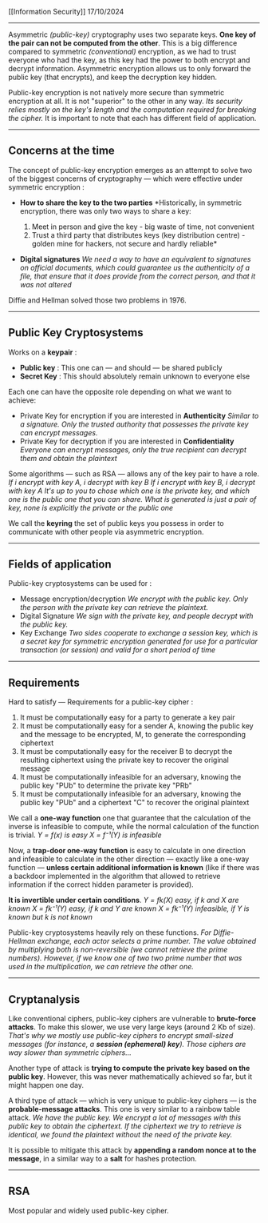 [[Information Security]]
17/10/2024
****

Asymmetric *(public-key)* cryptography uses two separate keys. **One key of the pair can not be computed from the other**.
This is a big difference compared to symmetric *(conventional)* encryption, as we had to trust everyone who had the key, as this key had the power to both encrypt and decrypt information. Asymmetric encryption allows us to only forward the public key (that encrypts), and keep the decryption key hidden.

Public-key encryption is not natively more secure than symmetric encryption at all. It is not "superior" to the other in any way. 
	*Its security relies mostly on the key's length and the computation required for breaking the cipher.*
It is important to note that each has different field of application.


****
## Concerns at the time

The concept of public-key encryption emerges as an attempt to solve two of the biggest concerns of cryptography — which were effective under symmetric encryption :
- **How to share the key to the two parties**
	*Historically, in symmetric encryption, there was only two ways to share a key:
	1. Meet in person and give the key - big waste of time, not convenient
	2. Trust a third party that distributes keys (key distribution centre) - golden mine for hackers, not secure and hardly reliable*

- **Digital signatures**
	*We need a way to have an equivalent to signatures on official documents, which could guarantee us the authenticity of a file, that ensure that it does provide from the correct person, and that it was not altered*

Diffie and Hellman solved those two problems in 1976.


****
## Public Key Cryptosystems

Works on a **keypair** :
- **Public key** : This one can — and should — be shared publicly
- **Secret Key** : This should absolutely remain unknown to everyone else

Each one can have the opposite role depending on what we want to achieve:
- Private Key for encryption if you are interested in **Authenticity**
	*Similar to a signature. Only the trusted authority that possesses the private key can encrypt messages.*
- Private Key for decryption if you are interested in **Confidentiality**
	*Everyone can encrypt messages, only the true recipient can decrypt them and obtain the plaintext*

Some algorithms — such as RSA — allows any of the key pair to have a role.
	*If i encrypt with key A, i decrypt with key B
	If i encrypt with key B, i decrypt with key A
		It's up to you to chose which one is the private key, and which one is the public one that you can share. What is generated is just a pair of key, none is explicitly the private or the public one*


We call the **keyring** the set of public keys you possess in order to communicate with other people via asymmetric encryption.


****
## Fields of application

Public-key cryptosystems can be used for :
- Message encryption/decryption
	*We encrypt with the public key. Only the person with the private key can retrieve the plaintext.*
- Digital Signature
	*We sign with the private key, and people decrypt with the public key.*
- Key Exchange
	*Two sides cooperate to exchange a session key, which is a secret key for
	symmetric encryption generated for use for a particular transaction (or
	session) and valid for a short period of time*


****
## Requirements

Hard to satisfy — Requirements for a public-key cipher :
1. It must be computationally easy for a party to generate a key pair
2. It must be computationally easy for a sender A, knowing the public key and the
	message to be encrypted, M, to generate the corresponding ciphertext
3. It must be computationally easy for the receiver B to decrypt the resulting
	ciphertext using the private key to recover the original message
4. It must be computationally infeasible for an adversary, knowing the public key "PUb" to
	determine the private key "PRb"
5. It must be computationally infeasible for an adversary, knowing the public key "PUb"
	and a ciphertext "C" to recover the original plaintext


We call a **one-way function** one that guarantee that the calculation of the inverse is infeasible to compute, while the normal calculation of the function is trivial.
	*Y = f(x) is easy
	X = f⁻¹(Y) is infeasible*

Now, a **trap-door one-way function** is easy to calculate in one direction and infeasible
to calculate in the other direction — exactly like a one-way function — **unless certain additional information is known** (like if there was a backdoor implemented in the algorithm that allowed to retrieve information if the correct hidden parameter is provided). 

**It is invertible under certain conditions**.
	*Y = fk(X) easy, if k and X are known
	X = fk⁻¹(Y) easy, if k and Y are known
	X = fk⁻¹(Y) infeasible, if Y is known but k is not known*

Public-key cryptosystems heavily rely on these functions.
	*For Diffie-Hellman exchange, each actor selects a prime number. The value obtained by multiplying both is non-reversible (we cannot retrieve the prime numbers). However, if we know one of two two prime number that was used in the multiplication, we can retrieve the other one.*


****
## Cryptanalysis

Like conventional ciphers, public-key ciphers are vulnerable to **brute-force attacks**. To make this slower, we use very large keys (around 2 Kb of size).
	*That's why we mostly use public-key ciphers to encrypt small-sized messages (for instance, a **session (ephemeral) key**). Those ciphers are way slower than symmetric ciphers...*


Another type of attack is **trying to compute the private key based on the public key**. However, this was never mathematically achieved so far, but it might happen one day.


A third type of attack — which is very unique to public-key ciphers — is the **probable-message attacks**.
This one is very similar to a rainbow table attack.
	*We have the public key. We encrypt a lot of messages with this public key to obtain the ciphertext. If the ciphertext we try to retrieve is identical, we found the plaintext without the need of the private key.*

It is possible to mitigate this attack by **appending a random nonce at to the message**, in a similar way to a **salt** for hashes protection.


****
## RSA

Most popular and widely used public-key cipher.